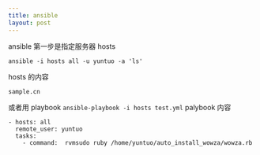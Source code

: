 ```yaml
---
title: ansible
layout: post
---
```

ansible  第一步是指定服务器 hosts

```
ansible -i hosts all -u yuntuo -a 'ls'
```

hosts 的内容

```
sample.cn
```

或者用 playbook `ansible-playbook -i hosts test.yml`
palybook 内容

```
- hosts: all
  remote_user: yuntuo
  tasks:
    - command:  rvmsudo ruby /home/yuntuo/auto_install_wowza/wowza.rb
```
